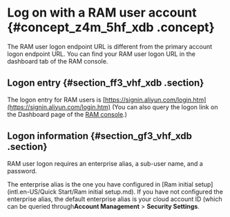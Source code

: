 # Log on with a RAM user account {#concept_z4m_5hf_xdb .concept}

The RAM user logon endpoint URL is different from the primary account logon endpoint URL. You can find your RAM user logon URL in the dashboard tab of the RAM console.

## Logon entry {#section_ff3_vhf_xdb .section}

The logon entry for RAM users is [https://signin.aliyun.com/login.htm](https://signin.aliyun.com/login.htm) \(You can also query the logon link on the Dashboard page of the [RAM console](https://ram.console.aliyun.com/).\)

## Logon information {#section_gf3_vhf_xdb .section}

RAM user logon requires an enterprise alias, a sub-user name, and a password.

The enterprise alias is the one you have configured in [Ram initial setup](intl.en-US/Quick Start/Ram initial setup.md). If you have not configured the enterprise alias, the default enterprise alias is your cloud account ID \(which can be queried through**Account Management** \> **Security Settings**.

